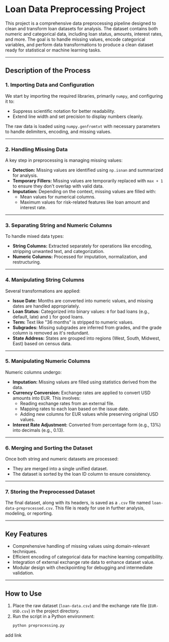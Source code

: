 # Loan Data Preprocessing Project

This project is a comprehensive data preprocessing pipeline designed to clean and transform loan datasets for analysis. The dataset contains both numeric and categorical data, including loan status, amounts, interest rates, and more. The goal is to handle missing values, encode categorical variables, and perform data transformations to produce a clean dataset ready for statistical or machine learning tasks.

---

## Description of the Process

### 1. Importing Data and Configuration
We start by importing the required libraries, primarily `numpy`, and configuring it to:
- Suppress scientific notation for better readability.
- Extend line width and set precision to display numbers cleanly.

The raw data is loaded using `numpy.genfromtxt` with necessary parameters to handle delimiters, encoding, and missing values.

---

### 2. Handling Missing Data
A key step in preprocessing is managing missing values:
- **Detection:** Missing values are identified using `np.isnan` and summarized for analysis.
- **Temporary Fillers:** Missing values are temporarily replaced with `max + 1` to ensure they don't overlap with valid data.
- **Imputation:** Depending on the context, missing values are filled with:
  - Mean values for numerical columns.
  - Maximum values for risk-related features like loan amount and interest rate.

---

### 3. Separating String and Numeric Columns
To handle mixed data types:
- **String Columns:** Extracted separately for operations like encoding, stripping unwanted text, and categorization.
- **Numeric Columns:** Processed for imputation, normalization, and restructuring.

---

### 4. Manipulating String Columns
Several transformations are applied:
- **Issue Date:** Months are converted into numeric values, and missing dates are handled appropriately.
- **Loan Status:** Categorized into binary values: `0` for bad loans (e.g., default, late) and `1` for good loans.
- **Term:** Text like "36 months" is stripped to numeric values.
- **Subgrades:** Missing subgrades are inferred from grades, and the grade column is removed as it's redundant.
- **State Address:** States are grouped into regions (West, South, Midwest, East) based on census data.

---

### 5. Manipulating Numeric Columns
Numeric columns undergo:
- **Imputation:** Missing values are filled using statistics derived from the data.
- **Currency Conversion:** Exchange rates are applied to convert USD amounts into EUR. This involves:
  - Reading exchange rates from an external file.
  - Mapping rates to each loan based on the issue date.
  - Adding new columns for EUR values while preserving original USD values.
- **Interest Rate Adjustment:** Converted from percentage form (e.g., 13%) into decimals (e.g., 0.13).

---

### 6. Merging and Sorting the Dataset
Once both string and numeric datasets are processed:
- They are merged into a single unified dataset.
- The dataset is sorted by the loan ID column to ensure consistency.

---

### 7. Storing the Preprocessed Dataset
The final dataset, along with its headers, is saved as a `.csv` file named `loan-data-preprocessed.csv`. This file is ready for use in further analysis, modeling, or reporting.

---

## Key Features
- Comprehensive handling of missing values using domain-relevant techniques.
- Efficient encoding of categorical data for machine learning compatibility.
- Integration of external exchange rate data to enhance dataset value.
- Modular design with checkpointing for debugging and intermediate validation.

---

## How to Use
1. Place the raw dataset (`loan-data.csv`) and the exchange rate file (`EUR-USD.csv`) in the project directory.
2. Run the script in a Python environment:
   ```bash
   python preprocessing.py

  add link 
